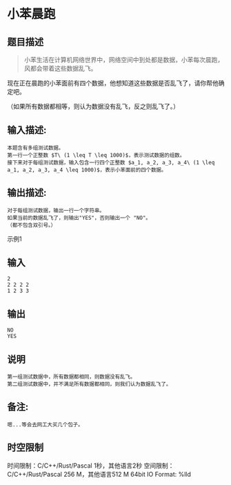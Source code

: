 # 小苯晨跑

## 题目描述

> 小苯生活在计算机网络世界中，网络空间中到处都是数据，小苯每次晨跑，风都会带着这些数据乱飞。 

  


现在正在晨跑的小苯面前有四个数据，他想知道这些数据是否乱飞了，请你帮他确定吧。 

（如果所有数据都相等，则认为数据没有乱飞，反之则乱飞了。）  


## 输入描述:
    
    
    本题含有多组测试数据。  
    第一行一个正整数 $T\ (1 \leq T \leq 1000)$，表示测试数据的组数。  
    接下来对于每组测试数据，输入包含一行四个正整数 $a_1, a_2, a_3, a_4\ (1 \leq a_1, a_2, a_3, a_4 \leq 1000)$，表示小苯面前的四个数据。

## 输出描述:
    
    
    对于每组测试数据，输出一行一个字符串。  
    如果当前的数据乱飞了，则输出"YES"，否则输出一个 "NO"。  
    （都不包含双引号。）

示例1 

## 输入
    
    
    2
    2 2 2 2
    1 2 3 3

## 输出
    
    
    NO
    YES

## 说明
    
    
    第一组测试数据中，所有数据都相同，则数据没有乱飞。  
    第二组测试数据中，并不满足所有数据都相同，则我们认为数据乱飞了。

## 备注:
    
    
    嗯...等会去网工大买几个包子。


## 时空限制

时间限制：C/C++/Rust/Pascal 1秒，其他语言2秒
空间限制：C/C++/Rust/Pascal 256 M，其他语言512 M
64bit IO Format: %lld